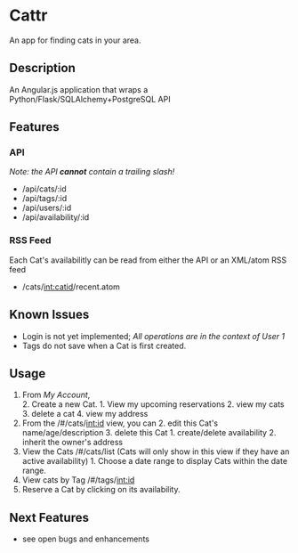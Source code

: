 # Cattr
An app for finding cats in your area.

## Description
An Angular.js application that wraps a Python/Flask/SQLAlchemy+PostgreSQL API

## Features



### API
_Note: the API **cannot** contain a trailing slash!_
- /api/cats/:id
- /api/tags/:id
- /api/users/:id
- /api/availability/:id

### RSS Feed
Each Cat's availabilitly can be read from either the API or an XML/atom RSS feed
- /cats/<int:catid>/recent.atom

## Known Issues
- Login is not yet implemented; *All operations are in the context of User 1*
- Tags do not save when a Cat is first created.

## Usage
  1. From _My Account_,  
    2. Create a new Cat.
    1. View my upcoming reservations
    2. view my cats
    3. delete a cat
    4. view my address
  2. From the /#/cats/<int:id> view, you can
    2. edit this Cat's name/age/description
    3. delete this Cat
    1. create/delete availability
    2. inherit the owner's address
  1. View the Cats /#/cats/list (Cats will only show in this view if they have an active availability)
    1. Choose a date range to display Cats within the date range. 
  2. View cats by Tag /#/tags/<int:id>
  3. Reserve a Cat by clicking on its availability. 

## Next Features
- see open bugs and enhancements
